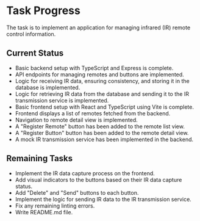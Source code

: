 # Task Progress

The task is to implement an application for managing infrared (IR) remote control information.

## Current Status

-   Basic backend setup with TypeScript and Express is complete.
-   API endpoints for managing remotes and buttons are implemented.
-   Logic for receiving IR data, ensuring consistency, and storing it in the database is implemented.
-   Logic for retrieving IR data from the database and sending it to the IR transmission service is implemented.
-   Basic frontend setup with React and TypeScript using Vite is complete.
-   Frontend displays a list of remotes fetched from the backend.
-   Navigation to remote detail view is implemented.
-   A "Register Remote" button has been added to the remote list view.
-   A "Register Button" button has been added to the remote detail view.
-   A mock IR transmission service has been implemented in the backend.

## Remaining Tasks

-   Implement the IR data capture process on the frontend.
-   Add visual indicators to the buttons based on their IR data capture status.
-   Add "Delete" and "Send" buttons to each button.
-   Implement the logic for sending IR data to the IR transmission service.
-   Fix any remaining linting errors.
-   Write README.md file.
